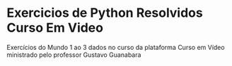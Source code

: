 # Exercicios de Python Resolvidos Curso Em Video
 Exercícios do Mundo 1 ao 3 dados no curso da plataforma Curso em Vídeo ministrado pelo professor Gustavo Guanabara
